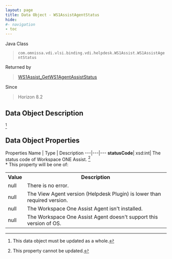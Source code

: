 ```yaml
---
layout: page
title: Data Object - WS1AssistAgentStatus
hide:
#- navigation
- toc
---
```






Java Class
> `com.omnissa.vdi.vlsi.binding.vdi.helpdesk.WS1Assist.WS1AssistAgentStatus`

Returned by
> [WS1Assist_GetWS1AgentAssistStatus](vdi.helpdesk.WS1Assist.md#getWS1AssistAgentStatus)

Since
> Horizon 8.2


## Data Object Description
 [^167]



## Data Object Properties
Properties
Name |  Type |  Description
---|---|---
**statusCode**|  xsd:int|  The status code of Workspace ONE Assist. [^2]<br>* This property will be one of:<br><table><tr><th>Value</th><th>Description</th></tr><tr><td>null</td><td>There is no error.</td></tr><tr><td>null</td><td>The View Agent version (Helpdesk Plugin) is lower than required version.</td></tr><tr><td>null</td><td>The Workspace One Assist Agent isn't installed.</td></tr><tr><td>null</td><td>The Workspace One Assist Agent doesn't support this version of OS.</td></tr></table>
 


 


[^2]: This property cannot be updated.
[^167]: This data object must be updated as a whole.